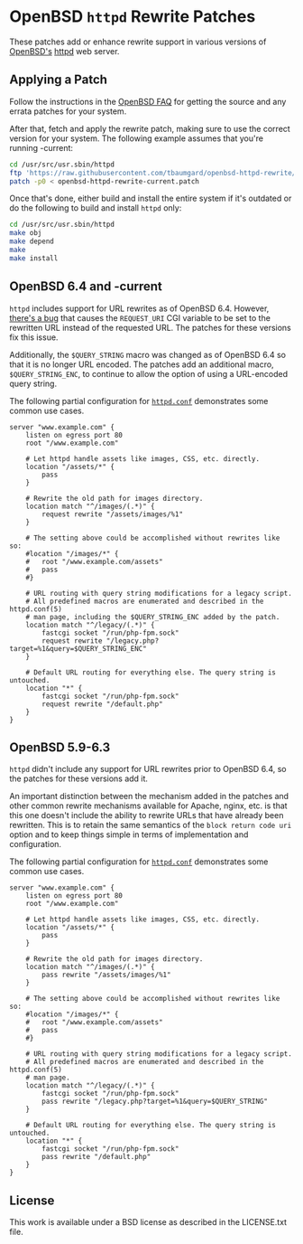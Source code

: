 # OpenBSD `httpd` Rewrite Patches

These patches add or enhance rewrite support in various versions of [OpenBSD's](https://www.openbsd.org/) [httpd](https://man.openbsd.org/httpd) web server.

## Applying a Patch

Follow the instructions in the [OpenBSD FAQ](https://www.openbsd.org/faq/faq5.html) for getting the source and any errata patches for your system.

After that, fetch and apply the rewrite patch, making sure to use the correct version for your system. The following example assumes that you're running -current:

```sh
cd /usr/src/usr.sbin/httpd
ftp 'https://raw.githubusercontent.com/tbaumgard/openbsd-httpd-rewrite/master/openbsd-httpd-rewrite-current.patch'
patch -p0 < openbsd-httpd-rewrite-current.patch
```

Once that's done, either build and install the entire system if it's outdated or do the following to build and install `httpd` only:

```sh
cd /usr/src/usr.sbin/httpd
make obj
make depend
make
make install
```

## OpenBSD 6.4 and -current

`httpd` includes support for URL rewrites as of OpenBSD 6.4. However, [there's a bug](https://marc.info/?l=openbsd-tech&m=153303654230606) that causes the `REQUEST_URI` CGI variable to be set to the rewritten URL instead of the requested URL. The patches for these versions fix this issue.

Additionally, the `$QUERY_STRING` macro was changed as of OpenBSD 6.4 so that it is no longer URL encoded. The patches add an additional macro, `$QUERY_STRING_ENC`, to continue to allow the option of using a URL-encoded query string.

The following partial configuration for [`httpd.conf`](https://man.openbsd.org/httpd.conf) demonstrates some common use cases.

```
server "www.example.com" {
	listen on egress port 80
	root "/www.example.com"

	# Let httpd handle assets like images, CSS, etc. directly.
	location "/assets/*" {
		pass
	}

	# Rewrite the old path for images directory.
	location match "^/images/(.*)" {
		request rewrite "/assets/images/%1"
	}

	# The setting above could be accomplished without rewrites like so:
	#location "/images/*" {
	#	root "/www.example.com/assets"
	#	pass
	#}

	# URL routing with query string modifications for a legacy script.
	# All predefined macros are enumerated and described in the httpd.conf(5)
	# man page, including the $QUERY_STRING_ENC added by the patch.
	location match "^/legacy/(.*)" {
		fastcgi socket "/run/php-fpm.sock"
		request rewrite "/legacy.php?target=%1&query=$QUERY_STRING_ENC"
	}

	# Default URL routing for everything else. The query string is untouched.
	location "*" {
		fastcgi socket "/run/php-fpm.sock"
		request rewrite "/default.php"
	}
}
```

## OpenBSD 5.9-6.3

`httpd` didn't include any support for URL rewrites prior to OpenBSD 6.4, so the patches for these versions add it.

An important distinction between the mechanism added in the patches and other common rewrite mechanisms available for Apache, nginx, etc. is that this one doesn't include the ability to rewrite URLs that have already been rewritten. This is to retain the same semantics of the `block return code uri` option and to keep things simple in terms of implementation and configuration.

The following partial configuration for [`httpd.conf`](https://man.openbsd.org/httpd.conf) demonstrates some common use cases.

```
server "www.example.com" {
	listen on egress port 80
	root "/www.example.com"

	# Let httpd handle assets like images, CSS, etc. directly.
	location "/assets/*" {
		pass
	}

	# Rewrite the old path for images directory.
	location match "^/images/(.*)" {
		pass rewrite "/assets/images/%1"
	}

	# The setting above could be accomplished without rewrites like so:
	#location "/images/*" {
	#	root "/www.example.com/assets"
	#	pass
	#}

	# URL routing with query string modifications for a legacy script.
	# All predefined macros are enumerated and described in the httpd.conf(5)
	# man page.
	location match "^/legacy/(.*)" {
		fastcgi socket "/run/php-fpm.sock"
		pass rewrite "/legacy.php?target=%1&query=$QUERY_STRING"
	}

	# Default URL routing for everything else. The query string is untouched.
	location "*" {
		fastcgi socket "/run/php-fpm.sock"
		pass rewrite "/default.php"
	}
}
```

## License

This work is available under a BSD license as described in the LICENSE.txt file.
